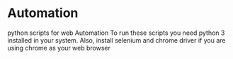 # Automation
python scripts for web Automation
To run these scripts you need python 3 installed in your system. 
Also, install selenium and chrome driver if you are using chrome as your web browser

